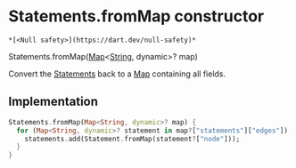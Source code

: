 


# Statements.fromMap constructor




    *[<Null safety>](https://dart.dev/null-safety)*



Statements.fromMap([Map](https://api.flutter.dev/flutter/dart-core/Map-class.html)&lt;[String](https://api.flutter.dev/flutter/dart-core/String-class.html), dynamic>? map)


<p>Convert the <a href="../../models_statement/Statements-class.md">Statements</a> back to a <a href="https://api.flutter.dev/flutter/dart-core/Map-class.html">Map</a> containing all fields.</p>



## Implementation

```dart
Statements.fromMap(Map<String, dynamic>? map) {
  for (Map<String, dynamic>? statement in map?["statements"]["edges"]) {
    statements.add(Statement.fromMap(statement?["node"]));
  }
}
```








